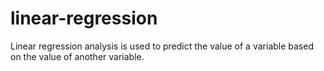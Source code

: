 # linear-regression
Linear regression analysis is used to predict the value of a variable based on the value of another variable.
